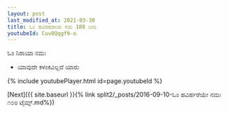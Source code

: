 ```yaml
---
layout: post
last_modified_at: 2021-03-30
title: ಓಂ ಹವಿರಹರಾಯ ನಮ 108 ಬಾರಿ
youtubeId: Cuv8Qqgf9-o
---
```

 
 
 ಓಂ ನಿರಾಯಾ ನಮಃ  
 
 -  ಯಾವುದೇ ಕಳಂಕವಿಲ್ಲದೆ ಯಾರು 
 
  
 
  
 
 
 
 
 
 


{% include youtubePlayer.html id=page.youtubeId %}
 
[Next]({{ site.baseurl }}{% link  split2/_posts/2016-09-10-ಓಂ ಹವಿರ್ಹರೆಯೇ ನಮಃ ೧೦೮ ಟೈಮ್ಸ್.md%})
 
